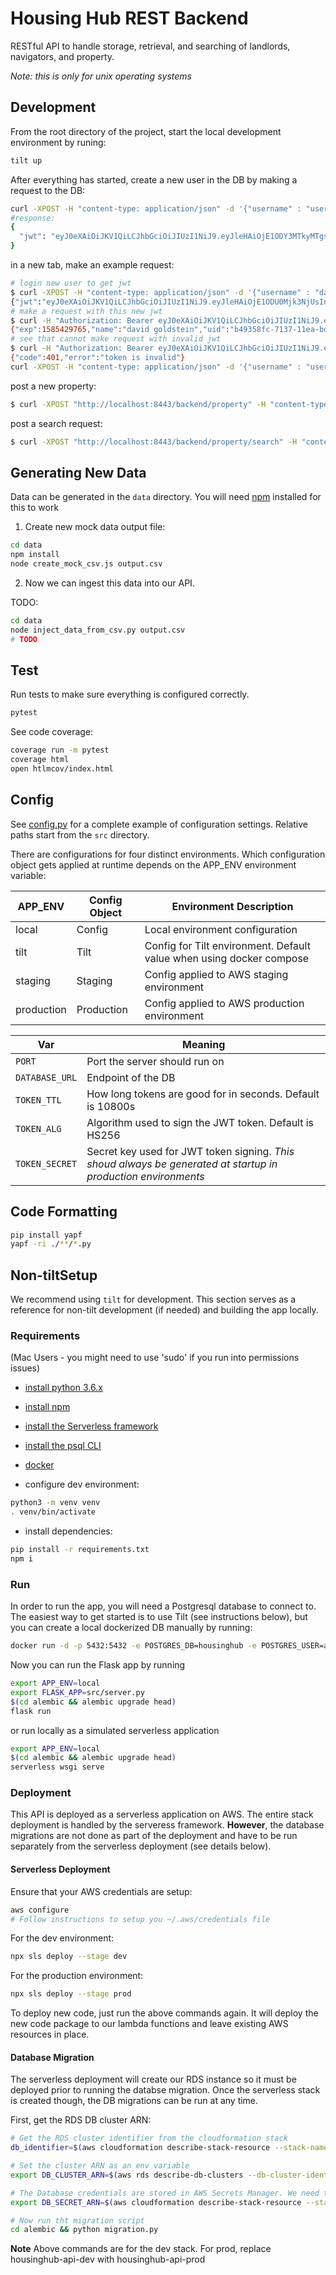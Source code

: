 # Housing Hub REST Backend 

RESTful API to handle storage, retrieval, and searching of landlords, navigators, and property.

*Note: this is only for unix operating systems*


## Development

From the root directory of the project, start the local development environment by runing:

```bash
tilt up
```

After everything has started, create a new user in the DB by making a request to the DB:

```bash
curl -XPOST -H "content-type: application/json" -d '{"username" : "user@gmail.com", "password" : "password", "role" : "navigator", "is_admin": true}' http://localhost:8443/backend/auth/register
#response:
{
  "jwt": "eyJ0eXAiOiJKV1QiLCJhbGciOiJIUzI1NiJ9.eyJleHAiOjE1ODY3MTkyMTgsInVpZCI6IjUxYjBiNjU0LWI0OTItNDgxOC1iYmI3LTVhNzFmY2FiYmE3MCIsInJvbGUiOiJuYXZpZ2F0b3IifQ.Zn0LsAPNkXXkV2x5wgaZuHrMEnWXMqFNSGdoWdkFiDk"
}
```

in a new tab, make an example request:
```bash
# login new user to get jwt
$ curl -XPOST -H "content-type: application/json" -d '{"username" : "david", "password" : "davidrulz"}' http://localhost:5000/auth/login 
{"jwt":"eyJ0eXAiOiJKV1QiLCJhbGciOiJIUzI1NiJ9.eyJleHAiOjE1ODU0Mjk3NjUsInVpZCI6ImI0OTM1OGZjLTcxMzctMTFlYS1iZDRmLWU0NzBiOGI2MTY4MyIsIm5hbWUiOiJkYXZpZCBnb2xkc3RlaW4ifQ.q6p91KS8iOme-K5baVlVSFBPW8K0kjdSJZ-IWSOF-cw"}
# make a request with this new jwt
$ curl -H "Authorization: Bearer eyJ0eXAiOiJKV1QiLCJhbGciOiJIUzI1NiJ9.eyJleHAiOjE1ODU0Mjk3NjUsInVpZCI6ImI0OTM1OGZjLTcxMzctMTFlYS1iZDRmLWU0NzBiOGI2MTY4MyIsIm5hbWUiOiJkYXZpZCBnb2xkc3RlaW4ifQ.q6p91KS8iOme-K5baVlVSFBPW8K0kjdSJZ-IWSOF-cw" http://localhost:5000/auth/status
{"exp":1585429765,"name":"david goldstein","uid":"b49358fc-7137-11ea-bd4f-e470b8b61683"}
# see that cannot make request with invalid jwt
$ curl -H "Authorization: Bearer eyJ0eXAiOiJKV1QiLCJhbGciOiJIUzI1NiJ9.eyJleHAiOjE1ODU0MzM0MjcsInVpZCI6IjNiOTJhZTVlLTcxNDAtMTFlYS1iZDRmLWU0NzBiOGI2MTY4MyIsIm5hbWUiOiJkYXZpZCBnb2xkc3RlaW4ifQ.j3bKF3YXalyHvFZ94LCZPN8HeuQEH5Bjbmusw-Js" http://localhost:5000/navigator
{"code":401,"error":"token is invalid"}
curl -XPOST -H "content-type: application/json" -d '{"username" : "user@gmail.com", "password" : "password", "role" : "navigator", "is_admin": true}' http://localhost:8443/backend/auth/register
```

post a new property: 

```bash
$ curl -XPOST "http://localhost:8443/backend/property" -H "content-type: application/json" -H "Authorization: Bearer eyJ0eXAiOiJKV1QiLCJhbGciOiJIUzI1NiJ9.eyJleHAiOjE1OTgzOTY5MTgsInVpZCI6IjE4YmNiODA4LThkNTEtNDNmOS05N2NkLThhNzNkOGNhOWRhOCIsInJvbGUiOiJuYXZpZ2F0b3IifQ.S2qB5YPLPnikvIQmxA1_WVwVOZrnSILMGUJfGvF5oq0" -d '{"address":"2101 JPA", "allow_criminal_records":true, "application_fee":5000,"background_screening_company":"Cville Background Screening","bathrooms":3,"bedrooms":4,"near_busstop":true,"contact_method":["phone"],"credit_screening_company":"Cville Credit Screening","date_first_available":"2020-06-30","deposit":700,"elevator":false,"floor":3,"has_basement":false,"housing_type":"apartment","is_available":true,"landlord_id":"842fbb73-e377-4914-bfc7-b442a3eef5ba","last_contact_date":"2020-03-20","last_contacted_by":"842fbb73-e377-4914-bfc7-b442a3eef5ba","last_month_rent_required":true,"listing_date":"2020-03-20","monthly_rent":700,"navigator_id":"842fbb73-e377-4914-bfc7-b442a3eef5ba","potential_month_available":5,"property_name":"Maywood Apartment","school_district":"CHS","shared_bathrooms":1,"unit_apt_no":"4","voucher_type_accepted":[],"voucher_type_not_accepted":[],"wheelchair_accessibility":true,"where_listed":["Zillow"],"year_available":2020,"zip_code":"22903"}'
```

post a search request: 

```bash
$ curl -XPOST "http://localhost:8443/backend/property/search" -H "content-type: application/json" -H "Authorization: Bearer eyJ0eXAiOiJKV1QiLCJhbGciOiJIUzI1NiJ9.eyJleHAiOjE1OTgzOTgyMjIsInVpZCI6IjE4YmNiODA4LThkNTEtNDNmOS05N2NkLThhNzNkOGNhOWRhOCIsInJvbGUiOiJuYXZpZ2F0b3IifQ.JCLGyQ3LwT-vJjmLmL6_RFSzmM0V-4JKPyyb7iUDvFU" -d '{ "pagination": { "page": 0, "results_per_page": 25}, "searchFields": { "bathrooms": 2, "bedrooms": 2, "date_available": "2008-10-11", "housing_type": ["apartment", "shared house"], "max_rent": 1000, "zip_code": ["22456", "22903", "22902"], "bus_line": true, "pets_allowed": true, "wheelchair_accessibility": true, "background_check_required": true} }'
```



## Generating New Data

Data can be generated in the `data` directory. You will need [npm](https://www.npmjs.com/get-npm) installed for this to work

1. Create new mock data output file:

```bash
cd data
npm install
node create_mock_csv.js output.csv
```

2. Now we can ingest this data into our API.

TODO:

```bash
cd data
node inject_data_from_csv.py output.csv
# TODO
```

## Test

Run tests to make sure everything is configured correctly.
```sh
pytest
```

See code coverage:
```sh
coverage run -m pytest
coverage html
open htlmcov/index.html
```

## Config

See [config.py](src/app/config.py) for a complete example of configuration settings. Relative paths start from the `src` directory.

There are configurations for four distinct environments. Which configuration object gets applied at runtime depends on the APP_ENV environment variable:

APP_ENV | Config Object | Environment Description
--------|---------------|-------------------------
local   | Config        | Local environment configuration
tilt    | Tilt          | Config for Tilt environment. Default value when using docker compose
staging | Staging       | Config applied to AWS staging environment
production | Production | Config applied to AWS production environment

Var | Meaning
--- | --- |
`PORT` | Port the server should run on
`DATABASE_URL` | Endpoint of the DB
`TOKEN_TTL` | How long tokens are good for in seconds. Default is 10800s
`TOKEN_ALG` | Algorithm used to sign the JWT token. Default is HS256
`TOKEN_SECRET` | Secret key used for JWT token signing. *This shoud always be generated at startup in production environments*

## Code Formatting

```sh
pip install yapf
yapf -ri ./**/*.py
```

## Non-tiltSetup

We recommend using `tilt` for development. This section serves as a reference for non-tilt development (if needed) and building the app locally.

### Requirements 
(Mac Users - you might need to use 'sudo' if you run into permissions issues)

- [install python 3.6.x](https://realpython.com/installing-python/)
- [install npm](https://www.npmjs.com/get-npm)
- [install the Serverless framework](https://serverless.com/framework/docs/providers/aws/guide/installation/)
- [install the psql CLI](https://www.pgcli.com/install)
- [docker](https://docs.docker.com/get-docker/)


- configure dev environment:

```bash
python3 -m venv venv
. venv/bin/activate
```

- install dependencies:

```bash
pip install -r requirements.txt
npm i
```

### Run

In order to run the app, you will need a Postgresql database to connect to. The easiest way to get started is to use Tilt (see instructions below), but you can create a local dockerized DB manually by running:

```sh
docker run -d -p 5432:5432 -e POSTGRES_DB=housinghub -e POSTGRES_USER=app -e POSTGRES_PASSWORD=apppassword postgres:11.7
```

Now you can run the Flask app by running 

```sh
export APP_ENV=local
export FLASK_APP=src/server.py
$(cd alembic && alembic upgrade head)
flask run
```

or run locally as a simulated serverless application
```sh
export APP_ENV=local
$(cd alembic && alembic upgrade head)
serverless wsgi serve
```

### Deployment 

This API is deployed as a serverless application on AWS. The entire stack deployment is handled by the serveress framework. **However**, the database migrations are not done as part of the deployment and have to be run separately from the serverless deployment (see details below).

#### Serverless Deployment

Ensure that your AWS credentials are setup:
```sh
aws configure
# Follow instructions to setup you ~/.aws/credentials file
```

For the dev environment:
```sh
npx sls deploy --stage dev
```

For the production environment:
```sh
npx sls deploy --stage prod
```

To deploy new code, just run the above commands again. It will deploy the new code package to our lambda functions and leave existing AWS resources in place. 

#### Database Migration

The serverless deployment will create our RDS instance so it must be deployed prior to running  the databse migration. Once the serverless stack is created though, the DB migrations can be run at any time. 

First, get the RDS DB cluster ARN:

```sh
# Get the RDS cluster identifier from the cloudformation stack
db_identifier=$(aws cloudformation describe-stack-resource --stack-name housinghub-api-dev --logical-resource-id housinghubDb --output json | jq -r '.StackResourceDetail.PhysicalResourceId')

# Set the cluster ARN as an env variable
export DB_CLUSTER_ARN=$(aws rds describe-db-clusters --db-cluster-identifier ${db_identifier} --output json | jq -r '.DBClusters[0].DBClusterArn')

# The Database credentials are stored in AWS Secrets Manager. We need to set the ARN of the secret as an env variable
export DB_SECRET_ARN=$(aws cloudformation describe-stack-resource --stack-name housinghub-api-dev --logical-resource-id housinghubDbSecret --output json | jq -r '.StackResourceDetail.PhysicalResourceId')

# Now run tht migration script
cd alembic && python migration.py
```

**Note** Above commands are for the dev stack. For prod, replace housinghub-api-dev with housinghub-api-prod


